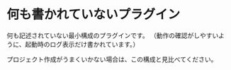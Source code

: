 # 何も書かれていないプラグイン

何も記述されていない最小構成のプラグインです。
（動作の確認がしやすいように、起動時のログ表示だけ書かれています。）

プロジェクト作成がうまくいかない場合は、この構成と見比べてください。
